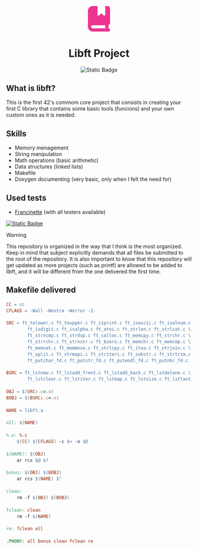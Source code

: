 <div align="center">
<img src="./.README/book-bookmark-solid.svg" width="60">

# Libft Project
![Static Badge](https://img.shields.io/badge/N%2FA-Grade?style=for-the-badge&label=Grade&color=%23ed3491)
</div>




## What is libft?
This is the first 42's commom core project that consists in creating your first
C library that contains some basic tools (funcions) and your own custom ones as it is needed.

## Skills
-  Memory menagement
-  String manipulation
-  Math operations (basic arithmetic)
-  Data structures (linked lists)
-  Makefile
-  Doxygen documenting (very basic, only when I felt the need for)

## Used tests
-  [Francinette](https://github.com/xicodomingues/francinette) (with all testers available)
  <a href="https://github.com/xicodomingues/francinette">
  <img alt="Static Badge" src="https://img.shields.io/badge/Francinette-1?style=for-the-badge&logo=github&labelColor=grey&color=grey">
  </a>


> [!WARNING]
> This repository is organized in the way that I think is the most organized. Keep in
> mind that subject explicitly demands that all files be submitted to the root of the repository.
> It is also important to know that this repository will get updated as more projects (such as printf)
> are allowed to be added to libft, and it will be different from the one delivered the first time.

## Makefile delivered
```makefile
CC = cc
CFLAGS = -Wall -Wextra -Werror -I.

SRC = ft_tolower.c ft_toupper.c ft_isprint.c ft_isascii.c ft_isalnum.c \
		ft_isdigit.c ft_isalpha.c ft_atoi.c ft_strlen.c ft_strlcat.c \
		ft_strncmp.c ft_strdup.c ft_calloc.c ft_memcpy.c ft_strchr.c \
		ft_strrchr.c ft_strnstr.c ft_bzero.c ft_memchr.c ft_memcmp.c \
		ft_memset.c ft_memmove.c ft_strlcpy.c ft_itoa.c ft_strjoin.c \
		ft_split.c ft_strmapi.c ft_striteri.c ft_substr.c ft_strtrim.c \
		ft_putchar_fd.c ft_putstr_fd.c ft_putendl_fd.c ft_putnbr_fd.c

BSRC = ft_lstnew.c ft_lstadd_front.c ft_lstadd_back.c ft_lstdelone.c \
		ft_lstclear.c ft_lstiter.c ft_lstmap.c ft_lstsize.c ft_lstlast.c

OBJ = $(SRC:.c=.o)
BOBJ = $(BSRC:.c=.o)

NAME = libft.a

all: $(NAME)

%.o: %.c
	$(CC) $(CFLAGS) -c $< -o $@

$(NAME): $(OBJ)
	ar rcs $@ $?

bonus: $(OBJ) $(BOBJ)
	ar rcs $(NAME) $^

clean:
	rm -f $(OBJ) $(BOBJ)

fclean: clean
	rm -f $(NAME)

re: fclean all

.PHONY: all bonus clean fclean re
```
